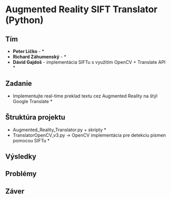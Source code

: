 # Augmented Reality SIFT Translator (Python)

## Tím
* **Peter Ličko** - *
* **Richard Záhumenský** - *
* **Dávid Gajdoš** - implementácia SIFTu s využitím OpenCV + Translate API *

## Zadanie
* Implementujte real-time preklad textu cez Augmented Reality na štýl Google Translate *

## Štruktúra projektu
* Augmented_Reality_Translator.py + skripty *
* TranslatorOpenCV_v3.py -> OpenCV implementácia pre detekciu písmen pomocou SIFTu *

## Výsledky

## Problémy

## Záver

